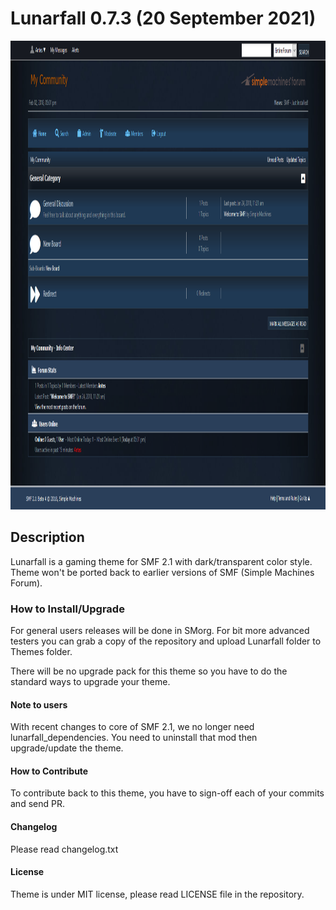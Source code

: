 # Lunarfall 0.7.3 (20 September 2021)

<img src="https://raw.githubusercontent.com/Antes/Lunarfall/master/Lunarfall/images/thumbnail.png" style="height: 750px;">

## Description

Lunarfall is a gaming theme for SMF 2.1 with dark/transparent color style. Theme won't be ported back to earlier versions of SMF (Simple Machines Forum).

### How to Install/Upgrade

For general users releases will be done in SMorg. For bit more advanced testers you can grab a copy of the repository and upload Lunarfall folder to Themes folder.

There will be no upgrade pack for this theme so you have to do the standard ways to upgrade your theme.

#### Note to users

With recent changes to core of SMF 2.1, we no longer need lunarfall_dependencies. You need to uninstall that mod then upgrade/update the theme.

#### How to Contribute

To contribute back to this theme, you have to sign-off each of your commits and send PR.

#### Changelog

Please read changelog.txt

#### License

Theme is under MIT license, please read LICENSE file in the repository.
